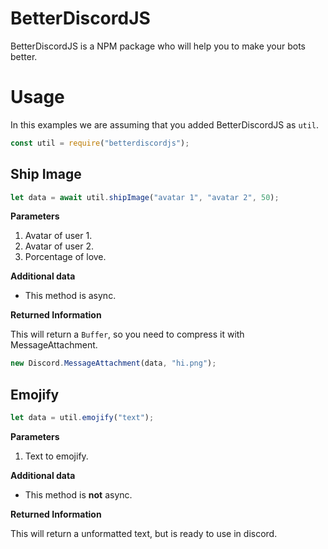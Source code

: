 # BetterDiscordJS

BetterDiscordJS is a NPM package who will help you to make your bots better.

# Usage

In this examples we are assuming that you added BetterDiscordJS as `util`.

```js
const util = require("betterdiscordjs");
```

## Ship Image

```js
let data = await util.shipImage("avatar 1", "avatar 2", 50);
```

**Parameters**

1. Avatar of user 1.
2. Avatar of user 2.
3. Porcentage of love.

**Additional data**

- This method is async.

**Returned Information**

This will return a `Buffer`, so you need to compress it with MessageAttachment.

```js
new Discord.MessageAttachment(data, "hi.png");
```

## Emojify

```js
let data = util.emojify("text");
```

**Parameters**

1. Text to emojify.

**Additional data**

- This method is **not** async.

**Returned Information**

This will return a unformatted text, but is ready to use in discord.
